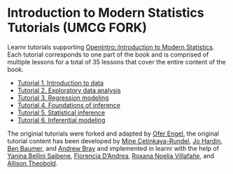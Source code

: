 # Introduction to Modern Statistics Tutorials (UMCG FORK)

Learnr tutorials supporting [OpenIntro::Introduction to Modern Statistics](https://openintro-ims.netlify.app/).
Each tutorial corresponds to one part of the book and is comprised of multiple lessons for a total of 35 lessons that cover the entire content of the book.

- [Tutorial 1. Introduction to data](01-data/)
- [Tutorial 2. Exploratory data analysis](02-explore/)
- [Tutorial 3. Regression modeling](03-model/)
- [Tutorial 4. Foundations of inference](04-foundations/)
- [Tutorial 5. Statistical inference](05-infer/)
- [Tutorial 6. Inferential modeling](06-model-infer/)

The originial tutorials were forked and adapted by [Ofer Engel](https://www.rug.nl/cf/university-college-fryslan/about-ucf/dr-ofer-engel?lang=en), the original tutorial content has been developed by [Mine Çetinkaya-Rundel](https://github.com/mine-cetinkaya-rundel), [Jo Hardin](https://github.com/hardin47), [Ben Baumer](https://github.com/beanumber), and [Andrew Bray](https://github.com/andrewpbray) and implemented in learnr with the help of [Yanina Bellini Saibene](https://github.com/yabellini), [Florencia D’Andrea](https://github.com/flor14), [Roxana Noelia Villafañe](https://github.com/data-datum), and [Allison Theobold](https://github.com/atheobold).
